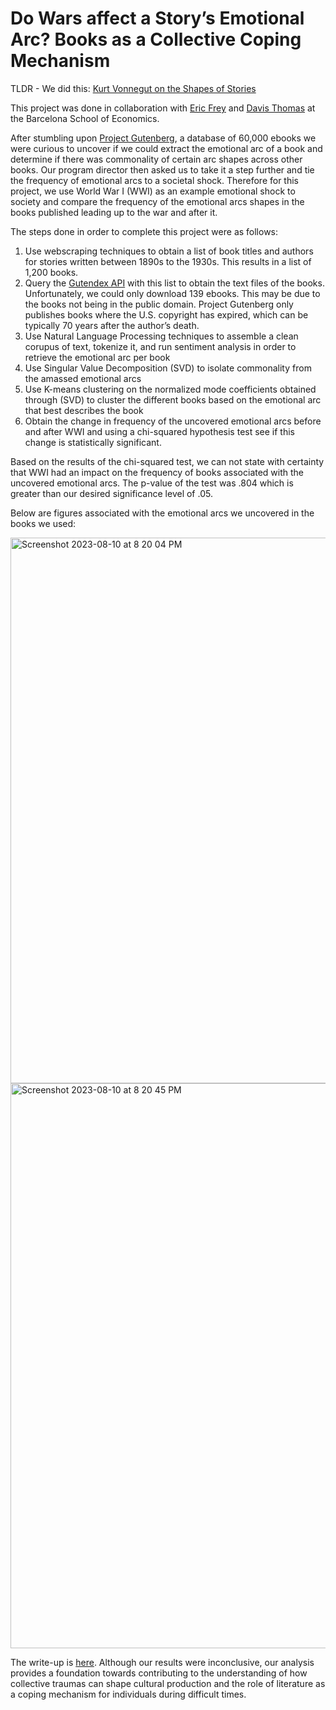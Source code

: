 # Do Wars affect a Story’s Emotional Arc? Books as a Collective Coping Mechanism

TLDR - We did this: [Kurt Vonnegut on the Shapes of Stories](https://www.youtube.com/watch?v=oP3c1h8v2ZQ&t=186s)

This project was done in collaboration with [Eric Frey](https://www.linkedin.com/in/eric-frey-a27b27114/) and [Davis Thomas](https://www.linkedin.com/in/davis-jacob-thomas/) at the Barcelona School of Economics. 

After stumbling upon [Project Gutenberg](https://www.gutenberg.org/), a database of 60,000 ebooks we were curious to uncover if we could extract the emotional arc of a book and determine if there was commonality of certain arc shapes across other books. Our program director then asked us to take it a step further and tie the frequency of emotional arcs to a societal shock. Therefore for this project, we use World War I (WWI) as an example emotional shock to society and compare the frequency of the emotional arcs shapes in the books published leading up to the war and after it. 

The steps done in order to complete this project were as follows:
1. Use webscraping techniques to obtain a list of book titles and authors for stories written between 1890s to the 1930s. This results in a list of 1,200 books.
2. Query the [Gutendex API](https://gutendex.com/) with this list to obtain the text files of the books. Unfortunately, we could only download 139 ebooks. This may be due to the books not being in the public domain. Project Gutenberg only publishes books where the U.S. copyright has expired, which can be typically 70 years after the author’s death.
3. Use Natural Language Processing techniques to assemble a clean corupus of text, tokenize it, and run sentiment analysis in order to retrieve the emotional arc per book
4. Use Singular Value Decomposition (SVD) to isolate commonality from the amassed emotional arcs 
5. Use K-means clustering on the normalized mode coefficients obtained through (SVD) to cluster the different books based on the emotional arc that best describes the book
6. Obtain the change in frequency of the uncovered emotional arcs before and after WWI and using a chi-squared hypothesis test see if this change is statistically significant.

Based on the results of the chi-squared test, we can not state with certainty that WWI had an impact on the frequency of books associated with the uncovered emotional arcs. The p-value of the test was .804 which is greater than our desired significance level of .05.

Below are figures associated with the emotional arcs we uncovered in the books we used:


<img width="873" alt="Screenshot 2023-08-10 at 8 20 04 PM" src="https://github.com/erikaguti/Project-Gutenberg/assets/57955273/911adb63-f13e-46f5-b59a-96baf3d6c374">


<img width="904" alt="Screenshot 2023-08-10 at 8 20 45 PM" src="https://github.com/erikaguti/Project-Gutenberg/assets/57955273/c36ccbf7-d480-40d5-a4ef-eed48a4bb6a8">


The write-up is [here](https://github.com/erikaguti/Project-Gutenberg/blob/main/Project_Gutenberg.pdf). Although our results were inconclusive, our analysis provides a foundation towards contributing to the understanding of how collective traumas can shape cultural production and the role of literature as a coping mechanism for individuals during difficult times.


